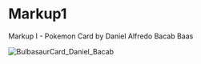 # Markup1
Markup I - Pokemon Card
by Daniel Alfredo Bacab Baas

<img src="https://i.imgur.com/HXpqc9r.jpeg"
     alt="BulbasaurCard_Daniel_Bacab"
     style="float: left; margin-right: 10px;" />
